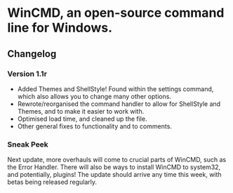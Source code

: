 # WinCMD, an open-source command line for Windows.

## Changelog

### Version 1.1r
* Added Themes and ShellStyle! Found within the settings command, which also allows you to change many other options.
* Rewrote/reorganised the command handler to allow for ShellStyle and Themes, and to make it easier to work with.
* Optimised load time, and cleaned up the file.
* Other general fixes to functionality and to comments.
### Sneak Peek
Next update, more overhauls will come to crucial parts of WinCMD, such as the Error Handler. There will also be ways to install WinCMD to system32, and potentially, plugins!
The update should arrive any time this week, with betas being released regularly.
